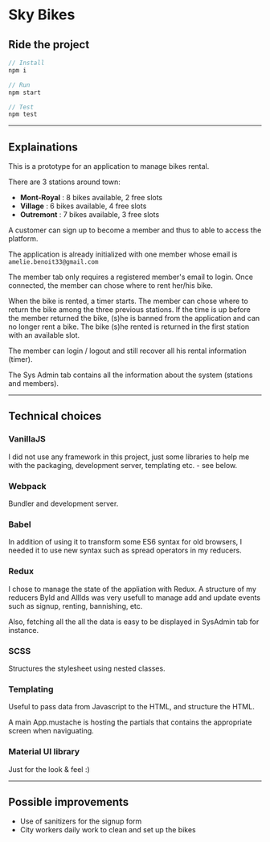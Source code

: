 # Sky Bikes

## Ride the project

```javascript
// Install
npm i

// Run
npm start

// Test
npm test
```

---

## Explainations

This is a prototype for an application to manage bikes rental.

There are 3 stations around town:

- **Mont-Royal** : 8 bikes available, 2 free slots
- **Village** : 6 bikes available, 4 free slots
- **Outremont** : 7 bikes available, 3 free slots

A customer can sign up to become a member and thus to able to access the platform.

The application is already initialized with one member whose email is `amelie.benoit33@gmail.com`

The member tab only requires a registered member's email to login. Once connected, the member can chose where to rent her/his bike.

When the bike is rented, a timer starts. The member can chose where to return the bike among the three previous stations. If the time is up before the member returned the bike, (s)he is banned from the application and can no longer rent a bike. The bike (s)he rented is returned in the first station with an available slot.

The member can login / logout and still recover all his rental information (timer).

The Sys Admin tab contains all the information about the system (stations and members).

---

## Technical choices

### VanillaJS

I did not use any framework in this project, just some libraries to help me with the packaging, development server, templating etc. - see below.

### Webpack

Bundler and development server.

### Babel

In addition of using it to transform some ES6 syntax for old browsers, I needed it to use new syntax such as spread operators in my reducers.

### Redux

I chose to manage the state of the appliation with Redux. A structure of my reducers ById and AllIds was very usefull to manage add and update events such as signup, renting, bannishing, etc.

Also, fetching all the all the data is easy to be displayed in SysAdmin tab for instance.

### SCSS

Structures the stylesheet using nested classes.

### Templating

Useful to pass data from Javascript to the HTML, and structure the HTML.

A main App.mustache is hosting the partials that contains the appropriate screen when naviguating.

### Material UI library

Just for the look & feel :)

---

## Possible improvements

- Use of sanitizers for the signup form
- City workers daily work to clean and set up the bikes
